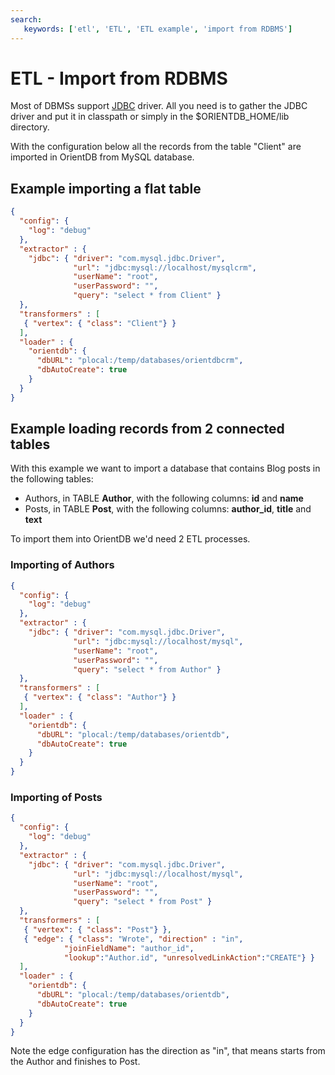 ```yaml
---
search:
   keywords: ['etl', 'ETL', 'ETL example', 'import from RDBMS']
---
```


# ETL - Import from RDBMS

Most of DBMSs support [JDBC](http://en.wikipedia.org/wiki/JDBC_driver) driver. All you need is to gather the JDBC driver and put it in classpath or simply in the $ORIENTDB_HOME/lib directory.

With the configuration below all the records from the table "Client" are imported in OrientDB from MySQL database.

## Example importing a flat table
```json
{
  "config": {
    "log": "debug"
  },
  "extractor" : {
    "jdbc": { "driver": "com.mysql.jdbc.Driver",
              "url": "jdbc:mysql://localhost/mysqlcrm",
              "userName": "root",
              "userPassword": "",
              "query": "select * from Client" }
  },
  "transformers" : [
   { "vertex": { "class": "Client"} }
  ],
  "loader" : {
    "orientdb": {
      "dbURL": "plocal:/temp/databases/orientdbcrm",
      "dbAutoCreate": true
    }
  }
}
```

## Example loading records from 2 connected tables
With this example we want to import a database that contains Blog posts in the following tables:
- Authors, in TABLE **Author**, with the following columns: **id** and **name**
- Posts, in TABLE **Post**, with the following columns: **author_id**, **title** and **text**

To import them into OrientDB we'd need 2 ETL processes.
### Importing of Authors

```json
{
  "config": {
    "log": "debug"
  },
  "extractor" : {
    "jdbc": { "driver": "com.mysql.jdbc.Driver",
              "url": "jdbc:mysql://localhost/mysql",
              "userName": "root",
              "userPassword": "",
              "query": "select * from Author" }
  },
  "transformers" : [
   { "vertex": { "class": "Author"} }
  ],
  "loader" : {
    "orientdb": {
      "dbURL": "plocal:/temp/databases/orientdb",
      "dbAutoCreate": true
    }
  }
}
```

### Importing of Posts

```json
{
  "config": {
    "log": "debug"
  },
  "extractor" : {
    "jdbc": { "driver": "com.mysql.jdbc.Driver",
              "url": "jdbc:mysql://localhost/mysql",
              "userName": "root",
              "userPassword": "",
              "query": "select * from Post" }
  },
  "transformers" : [
   { "vertex": { "class": "Post"} },
   { "edge": { "class": "Wrote", "direction" : "in", 
            "joinFieldName": "author_id",
            "lookup":"Author.id", "unresolvedLinkAction":"CREATE"} }
  ],
  "loader" : {
    "orientdb": {
      "dbURL": "plocal:/temp/databases/orientdb",
      "dbAutoCreate": true
    }
  }
}
```

Note the edge configuration has the direction as "in", that means starts from the Author and finishes to Post.

